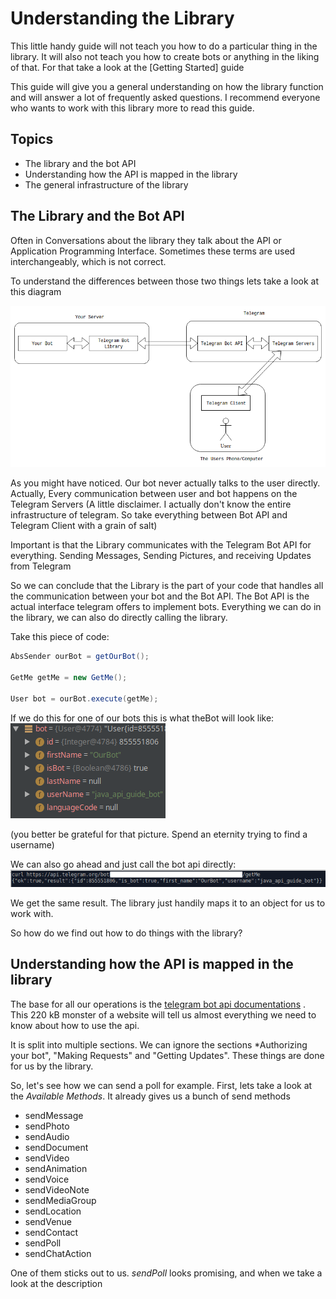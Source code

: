 # Understanding the Library

This little handy guide will not teach you how to do a particular thing in the library. 
It will also not teach you how to create bots or anything in the liking of that. 
For that take a look at the [Getting Started] guide

This guide will give you a general understanding on how the library function and will answer a lot of frequently 
asked questions. I recommend everyone who wants to work with this library more to read this guide.

## Topics
* The library and the bot API
* Understanding how the API is mapped in the library
* The general infrastructure of the library

## The Library and the Bot API
Often in Conversations about the library they talk about the API or Application Programming Interface. Sometimes these 
terms are used interchangeably, which is not correct.

To understand the differences between those two things lets take a look at this diagram

![](Telegram-Diagram.png)

As you might have noticed. Our bot never actually talks to the user directly. Actually, Every communication between user 
and bot happens on the Telegram Servers (A little disclaimer. I actually don't know the entire infrastructure of telegram. 
So take everything between Bot API and Telegram Client with a grain of salt)

Important is that the Library communicates with the Telegram Bot API for everything. Sending Messages, Sending Pictures, 
and receiving Updates from Telegram

So we can conclude that the Library is the part of your code that handles all the communication between your bot and the
Bot API. The Bot API is the actual interface telegram offers to implement bots. Everything we can do in the library, 
we can also do directly calling the library.

Take this piece of code:
```java
AbsSender ourBot = getOurBot();

GetMe getMe = new GetMe();

User bot = ourBot.execute(getMe);
```

If we do this for one of our bots this is what theBot will look like:<br>
![](Bot_intellij.png)

(you better be grateful for that picture. Spend an eternity trying to find a username)

We can also go ahead and just call the bot api directly:<br>
![](Bot_curl.png)

We get the same result. The library just handily maps it to an object for us to work with.

So how do we find out how to do things with the library?

## Understanding how the API is mapped in the library
The base for all our operations is the [telegram bot api documentations](https://core.telegram.org/bots/api) . This 220 kB monster of a website will tell us almost everything we need to know about how to use the api.

It is split into multiple sections. We can ignore the sections *Authorizing your bot", "Making Requests" and "Getting Updates". These things are done for us by the library.

So, let's see how we can send a poll for example. First, lets take a look at the *Available Methods*. It already gives us a bunch of send methods

* sendMessage
* sendPhoto
* sendAudio
* sendDocument
* sendVideo
* sendAnimation
* sendVoice
* sendVideoNote
* sendMediaGroup
* sendLocation
* sendVenue
* sendContact
* sendPoll
* sendChatAction

One of them sticks out to us. *sendPoll* looks promising, and when we take a look at the description